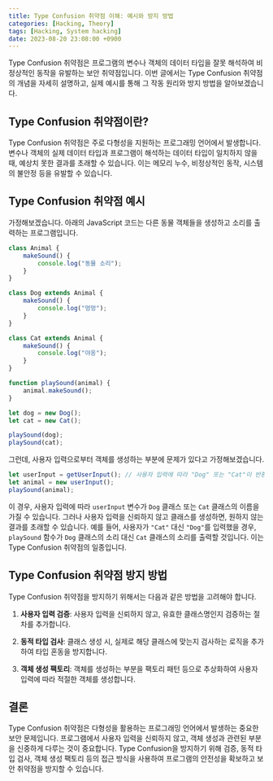 ```yaml
---
title: Type Confusion 취약점 이해: 예시와 방지 방법
categories: [Hacking, Theory]
tags: [Hacking, System hacking]
date: 2023-08-20 23:08:00 +0900
---
```


Type Confusion 취약점은 프로그램의 변수나 객체의 데이터 타입을 잘못 해석하여 비정상적인 동작을 유발하는 보안 취약점입니다. 이번 글에서는 Type Confusion 취약점의 개념을 자세히 설명하고, 실제 예시를 통해 그 작동 원리와 방지 방법을 알아보겠습니다.

## Type Confusion 취약점이란?

Type Confusion 취약점은 주로 다형성을 지원하는 프로그래밍 언어에서 발생합니다. 변수나 객체의 실제 데이터 타입과 프로그램이 해석하는 데이터 타입이 일치하지 않을 때, 예상치 못한 결과를 초래할 수 있습니다. 이는 메모리 누수, 비정상적인 동작, 시스템의 불안정 등을 유발할 수 있습니다.

## Type Confusion 취약점 예시

가정해보겠습니다. 아래의 JavaScript 코드는 다른 동물 객체들을 생성하고 소리를 출력하는 프로그램입니다.

```javascript
class Animal {
    makeSound() {
        console.log("동물 소리");
    }
}

class Dog extends Animal {
    makeSound() {
        console.log("멍멍");
    }
}

class Cat extends Animal {
    makeSound() {
        console.log("야옹");
    }
}

function playSound(animal) {
    animal.makeSound();
}

let dog = new Dog();
let cat = new Cat();

playSound(dog);
playSound(cat);
```

그런데, 사용자 입력으로부터 객체를 생성하는 부분에 문제가 있다고 가정해보겠습니다.

```javascript
let userInput = getUserInput(); // 사용자 입력에 따라 "Dog" 또는 "Cat"이 반환됨
let animal = new userInput();
playSound(animal);
```

이 경우, 사용자 입력에 따라 `userInput` 변수가 `Dog` 클래스 또는 `Cat` 클래스의 이름을 가질 수 있습니다. 그러나 사용자 입력을 신뢰하지 않고 클래스를 생성하면, 원하지 않는 결과를 초래할 수 있습니다. 예를 들어, 사용자가 `"Cat"` 대신 `"Dog"`를 입력했을 경우, `playSound` 함수가 `Dog` 클래스의 소리 대신 `Cat` 클래스의 소리를 출력할 것입니다. 이는 Type Confusion 취약점의 일종입니다.

## Type Confusion 취약점 방지 방법

Type Confusion 취약점을 방지하기 위해서는 다음과 같은 방법을 고려해야 합니다.

1. **사용자 입력 검증**: 사용자 입력을 신뢰하지 않고, 유효한 클래스명인지 검증하는 절차를 추가합니다.

2. **동적 타입 검사**: 클래스 생성 시, 실제로 해당 클래스에 맞는지 검사하는 로직을 추가하여 타입 혼동을 방지합니다.

3. **객체 생성 팩토리**: 객체를 생성하는 부분을 팩토리 패턴 등으로 추상화하여 사용자 입력에 따라 적절한 객체를 생성합니다.

## 결론

Type Confusion 취약점은 다형성을 활용하는 프로그래밍 언어에서 발생하는 중요한 보안 문제입니다. 프로그램에서 사용자 입력을 신뢰하지 않고, 객체 생성과 관련된 부분을 신중하게 다루는 것이 중요합니다. Type Confusion을 방지하기 위해 검증, 동적 타입 검사, 객체 생성 팩토리 등의 접근 방식을 사용하여 프로그램의 안전성을 확보하고 보안 취약점을 방지할 수 있습니다.
